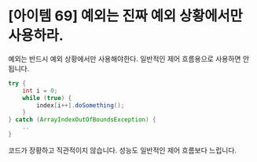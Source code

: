 # [아이템 69] 예외는 진짜 예외 상황에서만 사용하라.

예외는 반드시 예외 상황에서만 사용해야한다. 일반적인 제어 흐름용으로 사용하면 안 됩니다.

``` java
try {
    int i = 0;
    while (true) {
        index[i++].doSomething();
    }
} catch (ArrayIndexOutOfBoundsException) {
    ..
}
```
코드가 장황하고 직관적이지 않습니다. 성능도 일반적인 제어 흐름보다 느립니다.